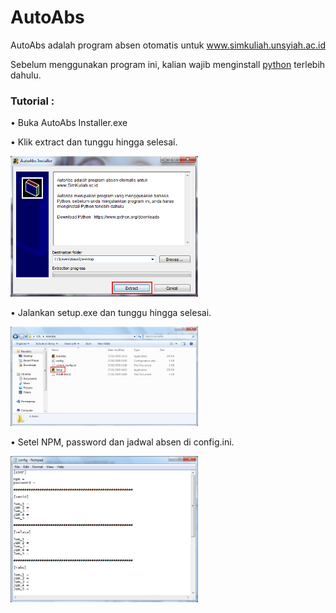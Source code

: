 <h1>AutoAbs</h1>
<p>AutoAbs adalah program absen otomatis untuk <a href="https://simkuliah.unsyiah.ac.id" target="_blank">www.simkuliah.unsyiah.ac.id</a></p>
<p>Sebelum menggunakan program ini, kalian wajib menginstall <a href="https://www.python.org/downloads/" target="_blank">python</a> terlebih dahulu.</p>

<h3>Tutorial :</h3>
<p>• Buka AutoAbs Installer.exe</p>
<p>• Klik extract dan tunggu hingga selesai.</p>
<img src="/img/image1.png" width="300x350">
<p>• Jalankan setup.exe dan tunggu hingga selesai.</p>
<img src="/img/image2.png" width="300x800">
<p>• Setel NPM, password dan jadwal absen di config.ini.</p>
<img src="/img/image3.png" width="300x350">
